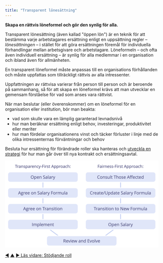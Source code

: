 ```yaml
---
title: "Transparent lönesättning"
---
```



<strong>Skapa en rättvis löneformel och gör den synlig för alla.</strong>

Transparent lönesättning (även kallad "öppen lön") är en teknik för att bestämma varje arbetstagares ersättning enligt en uppsättning regler – *lönesättningen* – i stället för att göra ersättningen föremål för individuella förhandlingar mellan arbetsgivare och arbetstagare. Löneformeln – och ofta även individuell ersättning – är synlig för alla medlemmar i en organisation och ibland även för allmänheten.

En transparent löneformel måste anpassas till en organisations förhållanden och måste uppfattas som tillräckligt rättvis av alla intressenter.

Uppfattningen av rättvisa varierar från person till person och är beroende på sammanhang, så för att skapa en löneformel krävs att man utvecklar en gemensam förståelse för vad som anses vara rättvist.

När man beslutar (eller överenskommer) om en löneformel för en organisation eller institution, bör man beakta:

- vad som skulle vara en lämplig garanterad levnadsnivå
- hur man beräknar ersättning enligt behov, investeringar, produktivitet eller meriter
- hur man fördelar organisationens vinst och täcker förluster i linje med de olika intressenternas förväntningar och behov

Besluta hur ersättning för förändrade roller ska hanteras och [utveckla en strategi](clarify-and-develop-strategy.html) för hur man går över till nya kontrakt och ersättningsavtal.

![Två sätt att öppna upp lönemodellen](img/process/opening-salaries.png)

<div class="bottom-nav">
<a href="contract-for-successful-collaboration.html" title="Tillbaka till: Kontrakt för framgångsrikt samarbete">◀</a> <a href="enablers-of-collaboration.html" title="Upp: Främja samarbete">▲</a> <a href="support-role.html" title="Läs vidare: Stödjande roll">▶ Läs vidare: Stödjande roll</a>
</div>


<script type="text/javascript">
Mousetrap.bind('g n', function() {
    window.location.href = 'support-role.html';
    return false;
});
</script>

